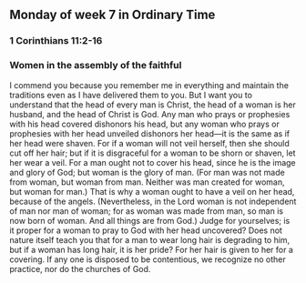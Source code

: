 ## Monday of week 7 in Ordinary Time

### 1 Corinthians 11:2-16

### Women in the assembly of the faithful

I commend you because you remember me in everything and maintain the traditions even as I have delivered them to you. But I want you to understand that the head of every man is Christ, the head of a woman is her husband, and the head of Christ is God. Any man who prays or prophesies with his head covered dishonors his head, but any woman who prays or prophesies with her head unveiled dishonors her head—it is the same as if her head were shaven. For if a woman will not veil herself, then she should cut off her hair; but if it is disgraceful for a woman to be shorn or shaven, let her wear a veil. For a man ought not to cover his head, since he is the image and glory of God; but woman is the glory of man. (For man was not made from woman, but woman from man. Neither was man created for woman, but woman for man.) That is why a woman ought to have a veil on her head, because of the angels. (Nevertheless, in the Lord woman is not independent of man nor man of woman; for as woman was made from man, so man is now born of woman. And all things are from God.) Judge for yourselves; is it proper for a woman to pray to God with her head uncovered? Does not nature itself teach you that for a man to wear long hair is degrading to him, but if a woman has long hair, it is her pride? For her hair is given to her for a covering. If any one is disposed to be contentious, we recognize no other practice, nor do the churches of God.